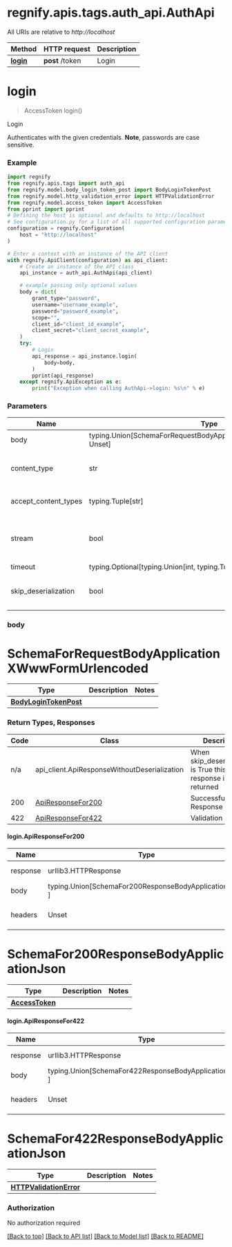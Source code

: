 <a name="__pageTop"></a>
# regnify.apis.tags.auth_api.AuthApi

All URIs are relative to *http://localhost*

Method | HTTP request | Description
------------- | ------------- | -------------
[**login**](#login) | **post** /token | Login

# **login**
<a name="login"></a>
> AccessToken login()

Login

Authenticates with the given credentials.  **Note**, passwords are case sensitive.

### Example

```python
import regnify
from regnify.apis.tags import auth_api
from regnify.model.body_login_token_post import BodyLoginTokenPost
from regnify.model.http_validation_error import HTTPValidationError
from regnify.model.access_token import AccessToken
from pprint import pprint
# Defining the host is optional and defaults to http://localhost
# See configuration.py for a list of all supported configuration parameters.
configuration = regnify.Configuration(
    host = "http://localhost"
)

# Enter a context with an instance of the API client
with regnify.ApiClient(configuration) as api_client:
    # Create an instance of the API class
    api_instance = auth_api.AuthApi(api_client)

    # example passing only optional values
    body = dict(
        grant_type="password",
        username="username_example",
        password="password_example",
        scope="",
        client_id="client_id_example",
        client_secret="client_secret_example",
    )
    try:
        # Login
        api_response = api_instance.login(
            body=body,
        )
        pprint(api_response)
    except regnify.ApiException as e:
        print("Exception when calling AuthApi->login: %s\n" % e)
```
### Parameters

Name | Type | Description  | Notes
------------- | ------------- | ------------- | -------------
body | typing.Union[SchemaForRequestBodyApplicationXWwwFormUrlencoded, Unset] | optional, default is unset |
content_type | str | optional, default is 'application/x-www-form-urlencoded' | Selects the schema and serialization of the request body
accept_content_types | typing.Tuple[str] | default is ('application/json', ) | Tells the server the content type(s) that are accepted by the client
stream | bool | default is False | if True then the response.content will be streamed and loaded from a file like object. When downloading a file, set this to True to force the code to deserialize the content to a FileSchema file
timeout | typing.Optional[typing.Union[int, typing.Tuple]] | default is None | the timeout used by the rest client
skip_deserialization | bool | default is False | when True, headers and body will be unset and an instance of api_client.ApiResponseWithoutDeserialization will be returned

### body

# SchemaForRequestBodyApplicationXWwwFormUrlencoded
Type | Description  | Notes
------------- | ------------- | -------------
[**BodyLoginTokenPost**](../../models/BodyLoginTokenPost.md) |  | 


### Return Types, Responses

Code | Class | Description
------------- | ------------- | -------------
n/a | api_client.ApiResponseWithoutDeserialization | When skip_deserialization is True this response is returned
200 | [ApiResponseFor200](#login.ApiResponseFor200) | Successful Response
422 | [ApiResponseFor422](#login.ApiResponseFor422) | Validation Error

#### login.ApiResponseFor200
Name | Type | Description  | Notes
------------- | ------------- | ------------- | -------------
response | urllib3.HTTPResponse | Raw response |
body | typing.Union[SchemaFor200ResponseBodyApplicationJson, ] |  |
headers | Unset | headers were not defined |

# SchemaFor200ResponseBodyApplicationJson
Type | Description  | Notes
------------- | ------------- | -------------
[**AccessToken**](../../models/AccessToken.md) |  | 


#### login.ApiResponseFor422
Name | Type | Description  | Notes
------------- | ------------- | ------------- | -------------
response | urllib3.HTTPResponse | Raw response |
body | typing.Union[SchemaFor422ResponseBodyApplicationJson, ] |  |
headers | Unset | headers were not defined |

# SchemaFor422ResponseBodyApplicationJson
Type | Description  | Notes
------------- | ------------- | -------------
[**HTTPValidationError**](../../models/HTTPValidationError.md) |  | 


### Authorization

No authorization required

[[Back to top]](#__pageTop) [[Back to API list]](../../../README.md#documentation-for-api-endpoints) [[Back to Model list]](../../../README.md#documentation-for-models) [[Back to README]](../../../README.md)

